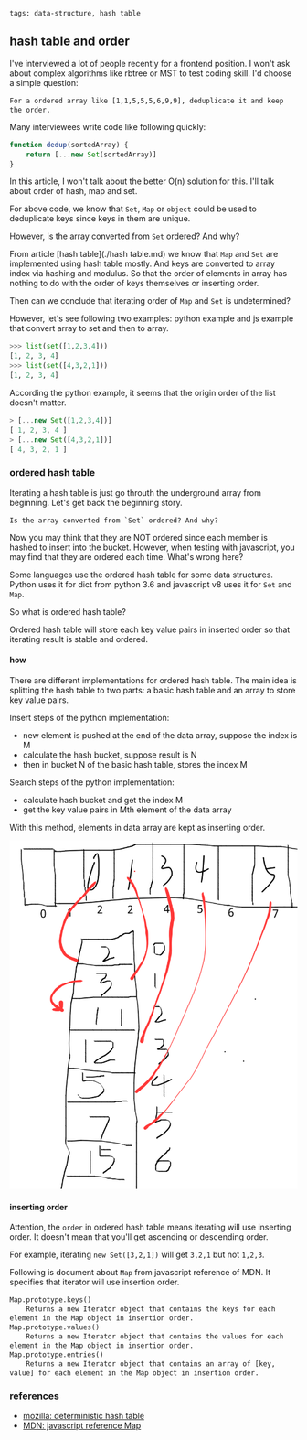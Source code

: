 ```metadata
tags: data-structure, hash table
```

## hash table and order

I've interviewed a lot of people recently for a frontend position. I won't ask about
 complex algorithms like rbtree or MST to test coding skill. I'd choose a simple
 question:

    For a ordered array like [1,1,5,5,5,6,9,9], deduplicate it and keep the order.

Many interviewees write code like following quickly:

```js
function dedup(sortedArray) {
    return [...new Set(sortedArray)]
}
```

In this article, I won't talk about the better O(n) solution for this. I'll talk
 about order of hash, map and set.

For above code, we know that `Set`, `Map` or `object` could be used to deduplicate
 keys since keys in them are unique.

However, is the array converted from `Set` ordered? And why?

From article [hash table](./hash table.md) we know that `Map` and `Set` are implemented
 using hash table mostly. And keys are converted to array index via hashing and modulus.
So that the order of elements in array has nothing to do with the order of keys themselves
 or inserting order.

Then can we conclude that iterating order of `Map` and `Set` is undetermined?

However, let's see following two examples: python example and js example that convert
 array to set and then to array.

``` python
>>> list(set([1,2,3,4]))
[1, 2, 3, 4]
>>> list(set([4,3,2,1]))
[1, 2, 3, 4]
```

According the python example, it seems that the origin order of the list doesn't matter.
 

```js
> [...new Set([1,2,3,4])]
[ 1, 2, 3, 4 ]
> [...new Set([4,3,2,1])]
[ 4, 3, 2, 1 ]
```







### ordered hash table
Iterating a hash table is just go throuth the underground array from beginning. Let's
 get back the beginning story.

    Is the array converted from `Set` ordered? And why?

Now you may think that they are NOT ordered since each member is hashed to insert into
 the bucket. However, when testing with javascript, you may find that they are ordered
 each time. What's wrong here?

Some languages use the ordered hash table for some data structures. Python uses it for
 dict from python 3.6 and javascript v8 uses it for `Set` and `Map`.

So what is ordered hash table?

Ordered hash table will store each key value pairs in inserted order so that iterating
 result is stable and ordered.

#### how
There are different implementations for ordered hash table. The main idea is splitting
 the hash table to two parts: a basic hash table and an array to store key value pairs.

Insert steps of the python implementation:

- new element is pushed at the end of the data array, suppose the index is M
- calculate the hash bucket, suppose result is N
- then in bucket N of the basic hash table, stores the index M

Search steps of the python implementation:

- calculate hash bucket and get the index M
- get the key value pairs in Mth element of the data array

With this method, elements in data array are kept as inserting order.

![ordered hash table](./images/hash-2.png)

#### inserting order
Attention, the `order` in ordered hash table means iterating will use inserting order.
 It doesn't mean that you'll get ascending or descending order.

For example, iterating `new Set([3,2,1])` will get `3,2,1` but not `1,2,3`.

Following is document about `Map` from javascript reference of MDN. It specifies that
 iterator will use insertion order.

```
Map.prototype.keys()
    Returns a new Iterator object that contains the keys for each element in the Map object in insertion order.
Map.prototype.values()
    Returns a new Iterator object that contains the values for each element in the Map object in insertion order.
Map.prototype.entries()
    Returns a new Iterator object that contains an array of [key, value] for each element in the Map object in insertion order.
```

### references
- [mozilla: deterministic hash table](https://wiki.mozilla.org/User:Jorend/Deterministic_hash_tables)
- [MDN: javascript reference Map](https://developer.mozilla.org/en-US/docs/Web/JavaScript/Reference/Global_Objects/Map)
